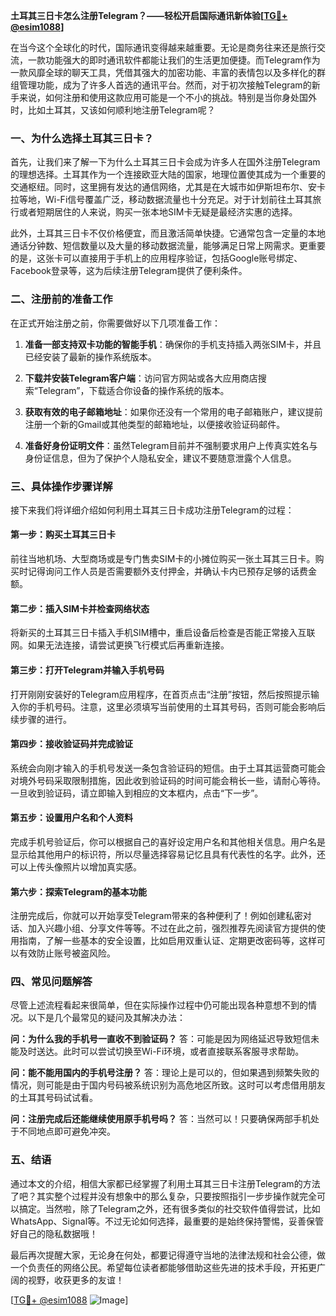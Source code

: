**土耳其三日卡怎么注册Telegram？——轻松开启国际通讯新体验[[TG💪+ @esim1088](https://t.me/s/esim1088)]**

在当今这个全球化的时代，国际通讯变得越来越重要。无论是商务往来还是旅行交流，一款功能强大的即时通讯软件都能让我们的生活更加便捷。而Telegram作为一款风靡全球的聊天工具，凭借其强大的加密功能、丰富的表情包以及多样化的群组管理功能，成为了许多人首选的通讯平台。然而，对于初次接触Telegram的新手来说，如何注册和使用这款应用可能是一个不小的挑战。特别是当你身处国外时，比如土耳其，又该如何顺利地注册Telegram呢？

### 一、为什么选择土耳其三日卡？

首先，让我们来了解一下为什么土耳其三日卡会成为许多人在国外注册Telegram的理想选择。土耳其作为一个连接欧亚大陆的国家，地理位置使其成为一个重要的交通枢纽。同时，这里拥有发达的通信网络，尤其是在大城市如伊斯坦布尔、安卡拉等地，Wi-Fi信号覆盖广泛，移动数据流量也十分充足。对于计划前往土耳其旅行或者短期居住的人来说，购买一张本地SIM卡无疑是最经济实惠的选择。

此外，土耳其三日卡不仅价格便宜，而且激活简单快捷。它通常包含一定量的本地通话分钟数、短信数量以及大量的移动数据流量，能够满足日常上网需求。更重要的是，这张卡可以直接用于手机上的应用程序验证，包括Google账号绑定、Facebook登录等，这为后续注册Telegram提供了便利条件。

### 二、注册前的准备工作

在正式开始注册之前，你需要做好以下几项准备工作：

1. **准备一部支持双卡功能的智能手机**：确保你的手机支持插入两张SIM卡，并且已经安装了最新的操作系统版本。
   
2. **下载并安装Telegram客户端**：访问官方网站或各大应用商店搜索“Telegram”，下载适合你设备的操作系统的版本。

3. **获取有效的电子邮箱地址**：如果你还没有一个常用的电子邮箱账户，建议提前注册一个新的Gmail或其他类型的邮箱地址，以便接收验证码邮件。

4. **准备好身份证明文件**：虽然Telegram目前并不强制要求用户上传真实姓名与身份证信息，但为了保护个人隐私安全，建议不要随意泄露个人信息。

### 三、具体操作步骤详解

接下来我们将详细介绍如何利用土耳其三日卡成功注册Telegram的过程：

#### 第一步：购买土耳其三日卡

前往当地机场、大型商场或是专门售卖SIM卡的小摊位购买一张土耳其三日卡。购买时记得询问工作人员是否需要额外支付押金，并确认卡内已预存足够的话费金额。

#### 第二步：插入SIM卡并检查网络状态

将新买的土耳其三日卡插入手机SIM槽中，重启设备后检查是否能正常接入互联网。如果无法连接，请尝试更换飞行模式后再重新连接。

#### 第三步：打开Telegram并输入手机号码

打开刚刚安装好的Telegram应用程序，在首页点击“注册”按钮，然后按照提示输入你的手机号码。注意，这里必须填写当前使用的土耳其号码，否则可能会影响后续步骤的进行。

#### 第四步：接收验证码并完成验证

系统会向刚才输入的手机号发送一条包含验证码的短信。由于土耳其运营商可能会对境外号码采取限制措施，因此收到验证码的时间可能会稍长一些，请耐心等待。一旦收到验证码，请立即输入到相应的文本框内，点击“下一步”。

#### 第五步：设置用户名和个人资料

完成手机号验证后，你可以根据自己的喜好设定用户名和其他相关信息。用户名是显示给其他用户的标识符，所以尽量选择容易记忆且具有代表性的名字。此外，还可以上传头像照片以增加真实感。

#### 第六步：探索Telegram的基本功能

注册完成后，你就可以开始享受Telegram带来的各种便利了！例如创建私密对话、加入兴趣小组、分享文件等等。不过在此之前，强烈推荐先阅读官方提供的使用指南，了解一些基本的安全设置，比如启用双重认证、定期更改密码等，这样可以有效防止账号被盗风险。

### 四、常见问题解答

尽管上述流程看起来很简单，但在实际操作过程中仍可能出现各种意想不到的情况。以下是几个最常见的疑问及其解决办法：

**问：为什么我的手机号一直收不到验证码？**
答：可能是因为网络延迟导致短信未能及时送达。此时可以尝试切换至Wi-Fi环境，或者直接联系客服寻求帮助。

**问：能不能用国内的手机号注册？**
答：理论上是可以的，但如果遇到频繁失败的情况，则可能是由于国内号码被系统识别为高危地区所致。这时可以考虑借用朋友的土耳其号码试试看。

**问：注册完成后还能继续使用原手机号吗？**
答：当然可以！只要确保两部手机处于不同地点即可避免冲突。

### 五、结语

通过本文的介绍，相信大家都已经掌握了利用土耳其三日卡注册Telegram的方法了吧？其实整个过程并没有想象中的那么复杂，只要按照指引一步步操作就完全可以搞定。当然啦，除了Telegram之外，还有很多类似的社交软件值得尝试，比如WhatsApp、Signal等。不过无论如何选择，最重要的是始终保持警惕，妥善保管好自己的隐私数据哦！

最后再次提醒大家，无论身在何处，都要记得遵守当地的法律法规和社会公德，做一个负责任的网络公民。希望每位读者都能够借助这些先进的技术手段，开拓更广阔的视野，收获更多的友谊！

[[TG💪+ @esim1088](https://t.me/s/esim1088) ![Image](https://i.postimg.cc/4NQfJmqS/Snipaste-2025-05-13-00-14-12.png)]